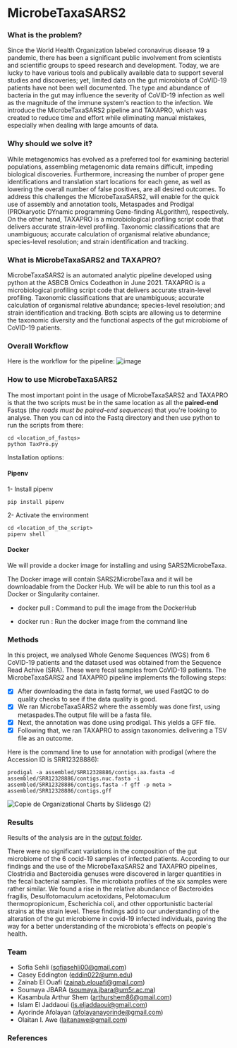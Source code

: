# MicrobeTaxaSARS2

### What is the problem?
Since the World Health Organization labeled coronavirus disease 19 a pandemic, there has been a significant public involvement from scientists and scientific groups to speed research and development. Today, we are lucky to have various tools and publically available data to support several studies and discoveries; yet, limited data on the gut microbiota of CoVID-19 patients have not been well documented. The type and abundance of bacteria in the gut may influence the severity of CoVID-19 infection as well as the magnitude of the immune system's reaction to the infection. We introduce the MicrobeTaxaSARS2 pipeline and TAXAPRO, which was created to reduce time and effort while eliminating manual mistakes, especially when dealing with large amounts of data.

### Why should we solve it?
While metagenomics has evolved as a preferred tool for examining bacterial populations, assembling metagenomic data remains difficult, impeding biological discoveries. Furthermore, increasing the number of proper gene identifications and translation start locations for each gene, as well as lowering the overall number of false positives, are all desired outcomes. To address this challenges the MicrobeTaxaSARS2, will enable for the quick use of assembly and annotation tools, Metaspades and Prodigal (PROkaryotic DYnamic programming Gene-finding ALgorithm), respectively. On the other hand, TAXAPRO is a microbiological profiling script code that delivers accurate strain-level profiling. Taxonomic classifications that are unambiguous; accurate calculation of organismal relative abundance; species-level resolution; and strain identification and tracking.


### What is MicrobeTaxaSARS2 and TAXAPRO?
MicrobeTaxaSARS2 is an automated analytic pipeline developed using python at the ASBCB Omics Codeathon in June 2021. TAXAPRO is a microbiological profiling script code that delivers accurate strain-level profiling. Taxonomic classifications that are unambiguous; accurate calculation of organismal relative abundance; species-level resolution; and strain identification and tracking. Both scipts are allowing us to determine the taxonomic diversity and the functional aspects of the gut microbiome of CoVID-19 patients.

### Overall Workflow
Here is the workflow for the pipeline:
![image](https://user-images.githubusercontent.com/85350037/121264719-e61a8480-c8b7-11eb-8846-4e0062df924c.png)

### How to use MicrobeTaxaSARS2
The most important point in the usage of MicrobeTaxaSARS2 and TAXAPRO is that the two scripts must be in the same location as all the **paired-end** Fastqs (*the reads must be paired-end sequences*) that you're looking to analyse.
Then you can cd into the Fastq directory and then use python to run the scripts from there:

```
cd <location_of_fastqs>
python TaxPro.py
```

Installation options:
#### Pipenv
1- Install pipenv
```
pip install pipenv
```
2- Activate the environment
```
cd <location_of_the_script>
pipenv shell
```

#### Docker
We will provide a docker image for installing and using SARS2MicrobeTaxa.

The Docker image will contain SARS2MicrobeTaxa and it will be downloadable from the Docker Hub.
We will be able to run this tool as a Docker or Singularity container.

- docker pull <!-- omicscodeathon/microbetaxasars2 -->: Command to pull the image from the DockerHub

- docker run <!-- omicscodeathon/microbetaxasars2 -->: Run the docker image from the command line


### Methods

In this project, we analysed Whole Genome Sequences (WGS) from 6 CoVID-19 patients and the dataset used was obtained from the Sequence Read Achive (SRA). These were fecal samples from CoVID-19 patients.
The MicrobeTaxaSARS2 and TAXAPRO pipeline implements the following steps:
- [x] After downloading the data in fastq format, we used FastQC to do quality checks to see if the data quality is good.
- [x] We ran MicrobeTaxaSARS2 where the assembly was done first, using metaspades.The output file will be a fasta file.
- [x] Next, the annotation was done using prodigal. This yields a GFF file.
- [x] Following that, we ran TAXAPRO to assign taxonomies. delivering a TSV file as an outcome.

Here is the command line to use for annotation with prodigal (where the Accession ID is SRR12328886):
```
prodigal -a assembled/SRR12328886/contigs.aa.fasta -d assembled/SRR12328886/contigs.nuc.fasta -i assembled/SRR12328886/contigs.fasta -f gff -p meta > assembled/SRR12328886/contigs.gff
```

![Copie de Organizational Charts by Slidesgo (2)](https://user-images.githubusercontent.com/85350037/121264936-43163a80-c8b8-11eb-9b9d-bfb3e92f4748.jpg)



### Results
Results of the analysis are in the [output folder](output/).

There were no significant variations in the composition of the gut microbiome of the 6 cocid-19 samples of infected patients. According to our findings and the use of the MicrobeTaxaSARS2 and TAXAPRO pipelines, Clostridia and Bacteroidia genuses were discovered in larger quantities in the fecal bacterial samples. The microbiota profiles of the six samples were rather similar. We found a rise in the relative abundance of Bacteroides fragilis, Desulfotomaculum acetoxidans, Pelotomaculum thermopropionicum, Escherichia coli, and other opportunistic bacterial strains at the strain level.
These findings add to our understanding of the alteration of the gut microbiome in covid-19 infected individuals, paving the way for a better understanding of the microbiota's effects on people's health.


### Team
- Sofia Sehli (sofiasehli00@gmail.com)
- Casey Eddington (eddin022@umn.edu)
- Zainab El Ouafi (zainab.elouafi@gmail.com)
- Soumaya JBARA (soumaya.jbara@um5r.ac.ma)
- Kasambula Arthur Shem (arthurshem86@gmail.com)
- Islam El Jaddaoui (is.eljaddaoui@gmail.com)
- Ayorinde Afolayan (afolayanayorinde@gmail.com)
- Olaitan I. Awe (laitanawe@gmail.com)

### References
